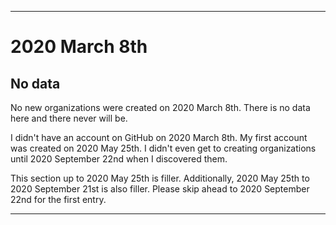 
***

# 2020 March 8th

## No data

No new organizations were created on 2020 March 8th. There is no data here and there never will be.

I didn't have an account on GitHub on 2020 March 8th. My first account was created on 2020 May 25th. I didn't even get to creating organizations until 2020 September 22nd when I discovered them.

This section up to 2020 May 25th is filler. Additionally, 2020 May 25th to 2020 September 21st is also filler. Please skip ahead to 2020 September 22nd for the first entry.

***
